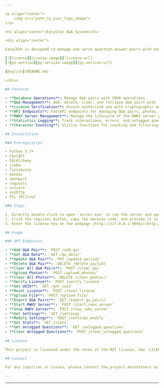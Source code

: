 ```yaml
---

<p align="center">
    <img src="path_to_your_logo_image">
</p>

<h1 align="center">EasyChat Q&A System</h1>

<div align="center">

EasyChat is designed to manage and serve question-answer pairs with ease using FastAPI, SQLAlchemy, and various other Python libraries. It supports functionalities such as CRUD operations on Q&A pairs, photo management, license verification, and fuzzy matching for question-answer retrieval. Additionally, it integrates with the RWKV server for model-based Q&A and logs statistics for user interactions.

[![license][license-image]][license-url]
[![py-version][py-version-image]][py-version-url]

[English](README.md)

</div>

## Features

- **Database Operations**: Manage Q&A pairs with CRUD operations.
- **Q&A Management**: Add, delete, clear, and retrieve Q&A pairs with fuzzy matching for better question-answer retrieval.
- **License Verification**: Ensure authorized use with cryptographic methods and time tampering detection.
- **API Endpoints**: FastAPI endpoints for managing Q&A pairs, photos, and settings.
- **RWKV Server Management**: Manage the lifecycle of the RWKV server process for model-based Q&A.
- **Statistics Logging**: Track interactions, errors, and unlogged questions.
- **Character Counting**: Utility functions for counting and filtering Chinese characters, English letters, and numbers in text.

## Installation

### Prerequisites

- Python 3.7+
- FastAPI
- SQLAlchemy
- jieba
- fuzzywuzzy
- pandas
- openpyxl
- requests
- uvicorn
- aiohttp
- PIL (Pillow)

### Steps

1. Directly double-click to open `server.exe` to run the server and open the webpage at [http://127.0.0.1:9098/](http://127.0.0.1:9098/).
2. Click the register button, copy the machine code, and provide it to the administrator to receive a license key.
3. Enter the license key on the webpage [http://127.0.0.1:9098/](http://127.0.0.1:9098/) to start using the system normally.

## Usage

### API Endpoints

- **Add Q&A Pair**: `POST /add_qa/`
- **Get Q&A Data**: `GET /qa_data/`
- **Update Q&A Pair**: `PUT /update_qa/{id}`
- **Delete Q&A Pair**: `DELETE /delete_qa/{id}`
- **Clear All Q&A Pairs**: `POST /clear_qa/`
- **Upload Photos**: `POST /upload_photos/`
- **Clear All Photos**: `DELETE /clear_photos/`
- **Verify License**: `POST /verify_license`
- **Get UUID**: `GET /get_uuid`
- **Reset License**: `POST /reset_license`
- **Upload File**: `POST /upload_file/`
- **Export Q&A Pairs**: `GET /export_qa_pairs/`
- **Start RWKV Server**: `POST /start_rwkv_server`
- **Stop RWKV Server**: `POST /stop_rwkv_server`
- **Get Settings**: `GET /settings`
- **Modify Settings**: `POST /settings_modify`
- **Get Stats**: `GET /stats`
- **Get Unlogged Questions**: `GET /unlogged_questions`
- **Clear Unlogged Questions**: `POST /clear_unlogged_questions`
  
## License

This project is licensed under the terms of the MIT license. See `LICENSE` for more details.

## Contact

For any inquiries or issues, please contact the project maintainers at [contact@example.com](mailto:contact@example.com).

---
```


[license-image]: http://img.shields.io/badge/license-MIT-blue.svg
[license-url]: ./LICENSE
[py-version-image]: https://img.shields.io/pypi/pyversions/fastapi.svg
[py-version-url]: https://pypi.org/project/fastapi/

---
